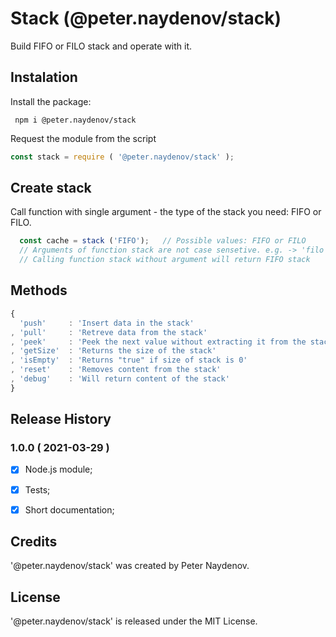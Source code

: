 # Stack (@peter.naydenov/stack)

Build FIFO or FILO stack and operate with it.

## Instalation

Install the package:
```
 npm i @peter.naydenov/stack
```

Request the module from the script
```js
const stack = require ( '@peter.naydenov/stack' );
```

## Create stack

Call function with single argument - the type of the stack you need: FIFO or FILO.
```js
  const cache = stack ('FIFO');   // Possible values: FIFO or FILO
  // Arguments of function stack are not case sensetive. e.g. -> 'filo','FILO','Filo' 
  // Calling function stack without argument will return FIFO stack
```


## Methods

```js
{
  'push'     : 'Insert data in the stack'
, 'pull'     : 'Retreve data from the stack'
, 'peek'     : 'Peek the next value without extracting it from the stack'
, 'getSize'  : 'Returns the size of the stack'
, 'isEmpty'  : 'Returns "true" if size of stack is 0'
, 'reset'    : 'Removes content from the stack'
, 'debug'    : 'Will return content of the stack'
}
```









## Release History

### 1.0.0 ( 2021-03-29 )
 - [x] Node.js module;
 - [x] Tests;
 - [x] Short documentation;





 ## Credits
'@peter.naydenov/stack' was created by Peter Naydenov.






## License
'@peter.naydenov/stack' is released under the MIT License.



